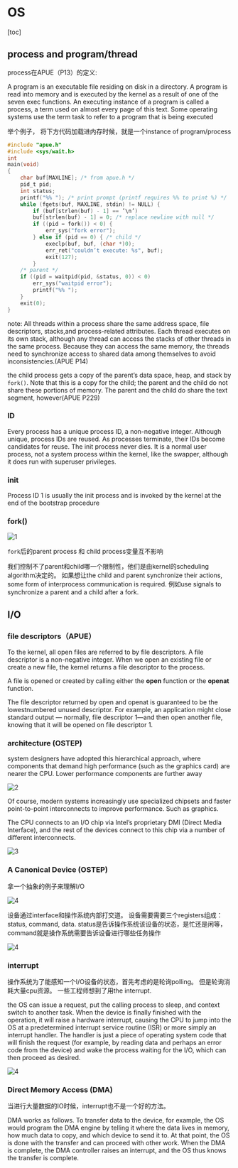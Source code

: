 # OS

[toc]

## process and program/thread

process在APUE（P13）的定义:

A program is an executable file residing on disk in a directory. A program is read into memory and is executed by the kernel as a result of one of the seven exec functions.
An executing instance of a program is called a process, a term used on almost every page of this text. Some operating systems use the term task to refer to a program that is being executed

举个例子， 将下方代码加载进内存时候，就是一个instance of program/process

```c language
#include "apue.h"
#include <sys/wait.h>
int
main(void)
{
    char buf[MAXLINE]; /* from apue.h */
    pid_t pid;
    int status;
    printf("%% "); /* print prompt (printf requires %% to print %) */
    while (fgets(buf, MAXLINE, stdin) != NULL) {
        if (buf[strlen(buf) - 1] == ’\n’)
        buf[strlen(buf) - 1] = 0; /* replace newline with null */
        if ((pid = fork()) < 0) {
            err_sys("fork error");
        } else if (pid == 0) { /* child */
            execlp(buf, buf, (char *)0);
            err_ret("couldn’t execute: %s", buf);
            exit(127);
        }
    /* parent */
    if ((pid = waitpid(pid, &status, 0)) < 0)
        err_sys("waitpid error");
        printf("%% ");
    }
    exit(0);
}
```

<!-- 上述代码中，fork() 会复制一个线程thread，如果当前线程为parent，则fork后的为child。
因为在某一时刻，代码仅能由一个thread执行，所以可以理解为process只能有一个thread控制。 -->

note: All threads within a process share the same address space, file descriptors, stacks,and process-related attributes. Each thread executes on its own stack, although any thread can access the stacks of other threads in the same process. Because they can access the same memory, the threads need to synchronize access to shared data among themselves to avoid inconsistencies.(APUE P14)

the child process gets a copy of the parent’s data space, heap, and stack by `fork()`. Note that this is a copy for the child; the parent and the child do not share these portions of memory. The parent and the child do share the text segment, however(APUE P229)

### ID

Every process has a unique process ID, a non-negative integer. Although unique, process IDs are reused. As processes terminate, their IDs become candidates for reuse. The init process never dies. It is a normal user process, not a system process within the kernel, like the swapper, although it does run with superuser privileges.

### init

Process ID 1 is usually the init process and is invoked by the kernel at the end of the bootstrap procedure

### fork()

![1](../Image//Operating_System/1.png)

`fork`后的parent process 和 child process变量互不影响

我们控制不了parent和child哪一个限制性，他们是由kernel的scheduling algorithm决定的。
如果想让the child and parent synchronize their actions, some form of interprocess communication is required. 例如use signals to synchronize a parent and a child after a fork.

## I/O

### file descriptors（APUE）

To the kernel, all open files are referred to by file descriptors. A file descriptor is a non-negative integer. When we open an existing file or create a new file, the kernel returns a file descriptor to the process.

A file is opened or created by calling either the **open** function or the **openat** function.

The file descriptor returned by open and openat is guaranteed to be the lowestnumbered unused descriptor. For example, an application
might close standard output — normally, file descriptor 1—and then open another file, knowing that it will be opened on file descriptor 1.

### architecture (OSTEP)

system designers have adopted this hierarchical approach, where components that demand high performance (such as the graphics card) are nearer the CPU. Lower performance components are further away

![2](../Image//Operating_System/2.png)

Of course, modern systems increasingly use specialized chipsets and faster point-to-point interconnects to improve performance. Such as graphics.

The CPU connects to an I/O chip via Intel’s proprietary DMI (Direct Media Interface), and the rest of the devices connect to this chip via a number of different interconnects.

![3](../Image//Operating_System/3.png)

### A Canonical Device (OSTEP)

拿一个抽象的例子来理解I/O

![4](../Image//Operating_System/4.png)

设备通过interface和操作系统内部打交道。 设备需要需要三个registers组成： status, command, data. status是告诉操作系统该设备的状态，是忙还是闲等，command就是操作系统需要告诉设备进行哪些任务操作

![4](../Image//Operating_System/5.png)

### interrupt

操作系统为了能感知一个I/O设备的状态，首先考虑的是轮询polling。 但是轮询消耗大量cpu资源。 一些工程师想到了用the interrupt.

the OS can issue a request, put the calling process to sleep, and context switch to another task. When the device is finally finished with the operation, it will raise a hardware interrupt, causing the CPU to jump into the OS at a predetermined interrupt service routine (ISR) or more simply an interrupt handler. The handler is just a piece of operating system code that will finish the request (for example, by reading data and perhaps an error code from the device) and wake the process waiting for the I/O, which can then proceed as desired.

![4](../Image//Operating_System/6.png)

### Direct Memory Access (DMA)

当进行大量数据的IO时候，interrupt也不是一个好的方法。

DMA works as follows. To transfer data to the device, for example, the OS would program the DMA engine by telling it where the data lives in memory, how much data to copy, and which device to send it to. At that point, the OS is done with the transfer and can proceed with other work. When the DMA is complete, the DMA controller raises an interrupt, and
the OS thus knows the transfer is complete.
